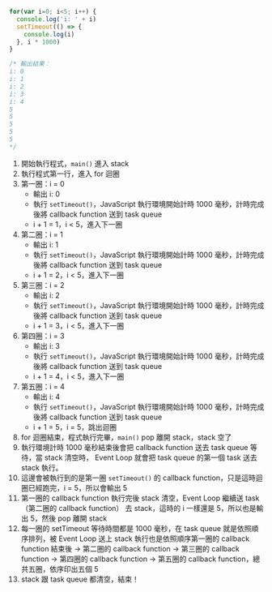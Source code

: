 ```javascript
for(var i=0; i<5; i++) {
  console.log('i: ' + i)
  setTimeout(() => {
    console.log(i)
  }, i * 1000)
}

/* 輸出結果：
i: 0
i: 1
i: 2
i: 3
i: 4
5
5
5
5
5 
*/
```

1. 開始執行程式，`main()` 進入 stack
2. 執行程式第一行，進入 for 迴圈
3. 第一圈：i = 0
   * 輸出 i: 0
   * 執行 `setTimeout()`，JavaScript 執行環境開始計時 1000 毫秒，計時完成後將 callback function 送到 task queue
   * i + 1 = 1，i < 5，進入下一圈
4. 第二圈：i = 1
   * 輸出 i: 1
   * 執行 `setTimeout()`，JavaScript 執行環境開始計時 1000 毫秒，計時完成後將 callback function 送到 task queue
   * i + 1 = 2，i < 5，進入下一圈
5. 第三圈：i = 2
   * 輸出 i: 2
   * 執行 `setTimeout()`，JavaScript 執行環境開始計時 1000 毫秒，計時完成後將 callback function 送到 task queue
   * i + 1 = 3，i < 5，進入下一圈
6. 第四圈：i = 3
   * 輸出 i: 3
   * 執行 `setTimeout()`，JavaScript 執行環境開始計時 1000 毫秒，計時完成後將 callback function 送到 task queue
   * i + 1 = 4，i < 5，進入下一圈
7. 第五圈：i = 4
   * 輸出 i: 4
   * 執行 `setTimeout()`，JavaScript 執行環境開始計時 1000 毫秒，計時完成後將 callback function 送到 task queue
   * i + 1 = 5，i = 5，跳出迴圈
8. for 迴圈結束，程式執行完畢，`main()` pop 離開 stack，stack 空了
9. 執行環境計時 1000 毫秒結束後會把 callback function 送去 task queue 等待，當 stack 清空時， Event Loop 就會把 task queue 的第一個 task 送去 stack 執行。
10. 這邊會被執行到的是第一圈 `setTimeout()` 的 callback function，只是這時迴圈已經跑完，i = 5，所以會輸出 5
11. 第一圈的 callback function 執行完後 stack 清空，Event Loop 繼續送 task（第二圈的 callback function） 去 stack，這時的 i 一樣還是 5，所以也是輸出 5，然後 pop 離開 stack
12. 每一圈的 setTimeout 等待時間都是 1000 毫秒，在 task queue 就是依照順序排列，被 Event Loop 送上 stack 執行也是依照順序第一圈的 callback function 結束後 -> 第二圈的 callback function -> 第三圈的 callback function -> 第四圈的 callback function -> 第五圈的 callback function，總共五圈，依序印出五個 5
13. stack 跟 task queue 都清空，結束！